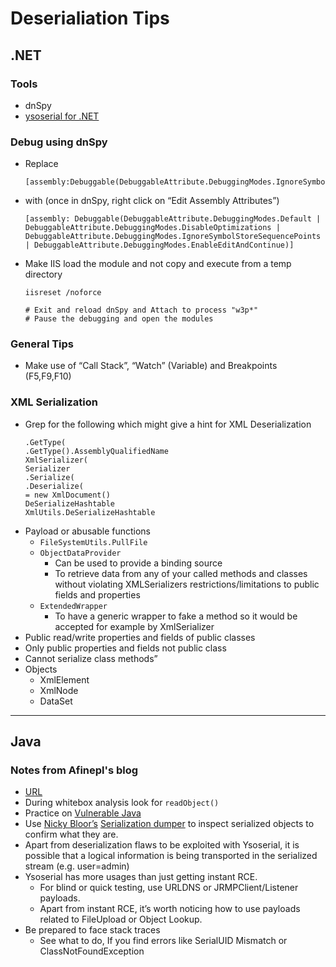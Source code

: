 # Deserialiation Tips

## .NET

### Tools
* dnSpy
* [ysoserial for .NET](https://github.com/pwntester/ysoserial.net)

### Debug using dnSpy
* Replace
    ```
    [assembly:Debuggable(DebuggableAttribute.DebuggingModes.IgnoreSymbolStoreSequencePoints)]
    ```
* with (once in dnSpy, right click on “Edit Assembly Attributes”)
    ```
    [assembly: Debuggable(DebuggableAttribute.DebuggingModes.Default | DebuggableAttribute.DebuggingModes.DisableOptimizations | DebuggableAttribute.DebuggingModes.IgnoreSymbolStoreSequencePoints | DebuggableAttribute.DebuggingModes.EnableEditAndContinue)]
    ```
* Make IIS load the module and not copy and execute from a temp directory
    ```
    iisreset /noforce

    # Exit and reload dnSpy and Attach to process "w3p*"
    # Pause the debugging and open the modules
    ```

### General Tips
* Make use of “Call Stack”, “Watch” (Variable) and Breakpoints (F5,F9,F10)


### XML Serialization
* Grep for the following which might give a hint for XML Deserialization 
    ```
    .GetType(
    .GetType().AssemblyQualifiedName
    XmlSerializer(
    Serializer
    .Serialize(
    .Deserialize(
    = new XmlDocument()
    DeSerializeHashtable
    XmlUtils.DeSerializeHashtable
    ```
* Payload or abusable functions
    * `FileSystemUtils.PullFile`
    * `ObjectDataProvider`
        * Can be used to provide a binding source
        * To retrieve data from any of your called methods and classes without violating XMLSerializers restrictions/limitations to public fields and properties
    * `ExtendedWrapper`
        * To have a generic wrapper to fake a method so it would be accepted for example by XmlSerializer
* Public read/write properties and fields of public classes
* Only public properties and fields not public class
* Cannot serialize class methods”
* Objects
    * XmlElement
    * XmlNode
    * DataSet

---

## Java

### Notes from Afinepl's blog
* [URL](https://afinepl.medium.com/testing-and-exploiting-java-deserialization-in-2021-e762f3e43ca2)
* During whitebox analysis look for `readObject()`
* Practice on [Vulnerable Java](https://github.com/0xluk3/Java-Deserialization-Basics/blob/main/Vulnerable.java)
* Use [Nicky Bloor’s](https://twitter.com/NickstaDB) [Serialization dumper](https://github.com/NickstaDB/SerializationDumper) to inspect serialized objects to confirm what they are.
* Apart from deserialization flaws to be exploited with Ysoserial, it is  possible that a logical information is being transported in the  serialized stream (e.g. user=admin)
* Ysoserial has more usages than just getting instant RCE. 
    * For blind or quick testing, use URLDNS or JRMPClient/Listener payloads. 
    * Apart from instant  RCE, it’s worth noticing how to use payloads related to FileUpload or  Object Lookup.
* Be prepared to face stack traces
    * See what to do, If you find errors like SerialUID Mismatch or ClassNotFoundException
